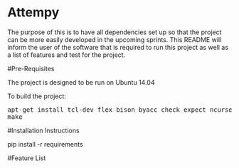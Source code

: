 # Attempy

The purpose of this is to have all dependencies set up so that the project can be more easily developed in the upcoming sprints. This README will inform the user of the software that is required to run this project as well as a list of features and test for the project.

#Pre-Requisites

The project is designed to be run on Ubuntu 14.04

To build the project:
<pre>
apt-get install tcl-dev flex bison byacc check expect ncurses-dev libreadline-dev libxml2-dev python-pip
make
</pre>

#Installation Instructions

pip install -r requirements

#Feature List

